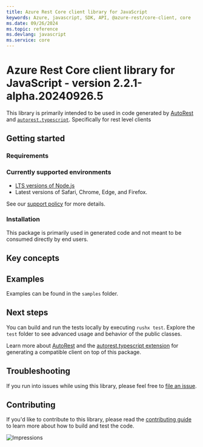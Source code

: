 ```yaml
---
title: Azure Rest Core client library for JavaScript
keywords: Azure, javascript, SDK, API, @azure-rest/core-client, core
ms.date: 09/26/2024
ms.topic: reference
ms.devlang: javascript
ms.service: core
---
```

# Azure Rest Core client library for JavaScript - version 2.2.1-alpha.20240926.5 


This library is primarily intended to be used in code generated by [AutoRest](https://github.com/Azure/Autorest) and [`autorest.typescript`](https://github.com/Azure/autorest.typescript). Specifically for rest level clients

## Getting started

### Requirements

### Currently supported environments

- [LTS versions of Node.js](https://github.com/nodejs/release#release-schedule)
- Latest versions of Safari, Chrome, Edge, and Firefox.

See our [support policy](https://github.com/Azure/azure-sdk-for-js/blob/main/SUPPORT.md) for more details.

### Installation

This package is primarily used in generated code and not meant to be consumed directly by end users.

## Key concepts

## Examples

Examples can be found in the `samples` folder.

## Next steps

You can build and run the tests locally by executing `rushx test`. Explore the `test` folder to see advanced usage and behavior of the public classes.

Learn more about [AutoRest](https://github.com/Azure/autorest) and the [autorest.typescript extension](https://github.com/Azure/autorest.typescript) for generating a compatible client on top of this package.

## Troubleshooting

If you run into issues while using this library, please feel free to [file an issue](https://github.com/Azure/azure-sdk-for-js/issues/new).

## Contributing

If you'd like to contribute to this library, please read the [contributing guide](https://github.com/Azure/azure-sdk-for-js/blob/main/CONTRIBUTING.md) to learn more about how to build and test the code.

![Impressions](https://azure-sdk-impressions.azurewebsites.net/api/impressions/azure-sdk-for-js%2Fsdk%2Fcore-rest%2Fcore-client%2FREADME.png)

